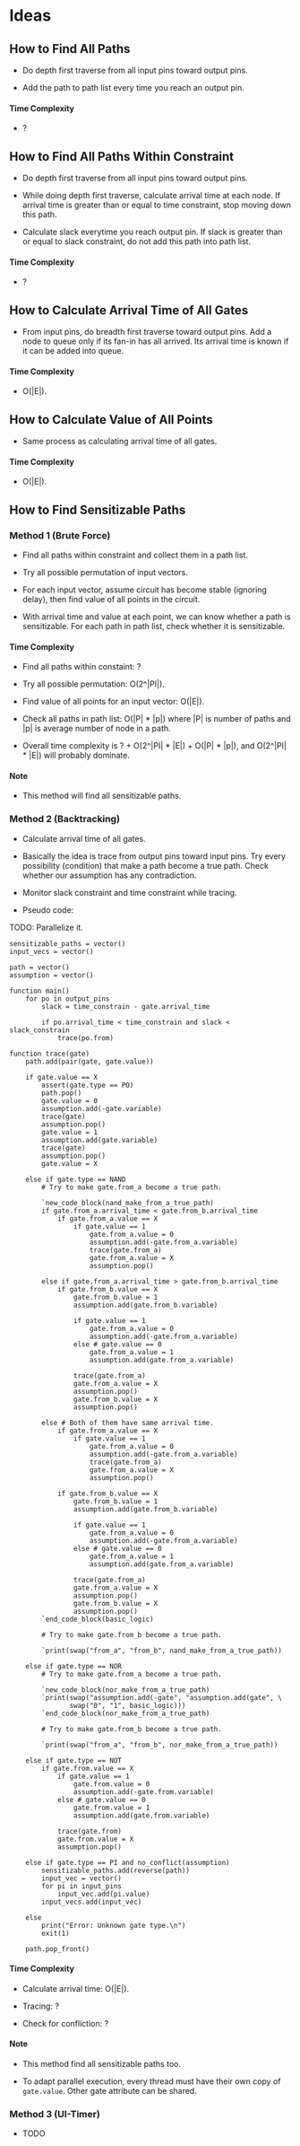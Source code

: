 # Ideas

## How to Find All Paths

- Do depth first traverse from all input pins toward output pins.

- Add the path to path list every time you reach an output pin.

#### Time Complexity

- ?

## How to Find All Paths Within Constraint

- Do depth first traverse from all input pins toward output pins.

- While doing depth first traverse, calculate arrival time at each
  node. If arrival time is greater than or equal to time constraint,
  stop moving down this path.

- Calculate slack everytime you reach output pin. If slack is greater
  than or equal to slack constraint, do not add this path into path
  list.

#### Time Complexity

- ?

## How to Calculate Arrival Time of All Gates

- From input pins, do breadth first traverse toward output pins. Add
  a node to queue only if its fan-in has all arrived. Its arrival time
  is known if it can be added into queue.

#### Time Complexity

- O(|E|).

## How to Calculate Value of All Points

- Same process as calculating arrival time of all gates.

#### Time Complexity

- O(|E|).

## How to Find Sensitizable Paths

### Method 1 (Brute Force)

- Find all paths within constraint and collect them in a path list.

- Try all possible permutation of input vectors.

- For each input vector, assume circuit has become stable (ignoring
  delay), then find value of all points in the circuit.

- With arrival time and value at each point, we can know whether a
  path is sensitizable. For each path in path list, check whether it
  is sensitizable.

#### Time Complexity

- Find all paths within constaint: ?

- Try all possible permutation: O(2^|PI|).

- Find value of all points for an input vector: O(|E|).

- Check all paths in path list: O(|P| * |p|) where |P| is number of
  paths and |p| is average number of node in a path.

- Overall time complexity is ? + O(2^|PI| * |E|) + O(|P| * |p|), and 
  O(2^|PI| * |E|) will probably dominate.

#### Note

- This method will find all sensitizable paths.

### Method 2 (Backtracking)

- Calculate arrival time of all gates.

- Basically the idea is trace from output pins toward input pins. Try
  every possibility (condition) that make a path become a true path.
  Check whether our assumption has any contradiction.

- Monitor slack constraint and time constraint while tracing.

- Pseudo code:

TODO: Parallelize it.

```
sensitizable_paths = vector()
input_vecs = vector()

path = vector()
assumption = vector()

function main()
    for po in output_pins
        slack = time_constrain - gate.arrival_time

        if po.arrival_time < time_constrain and slack < slack_constrain
            trace(po.from)

function trace(gate)
    path.add(pair(gate, gate.value))

    if gate.value == X
        assert(gate.type == PO)
        path.pop()
        gate.value = 0
        assumption.add(-gate.variable)
        trace(gate)
        assumption.pop()
        gate.value = 1
        assumption.add(gate.variable)
        trace(gate)
        assumption.pop()
        gate.value = X

    else if gate.type == NAND
        # Try to make gate.from_a become a true path.

        `new_code_block(nand_make_from_a_true_path)
        if gate.from_a.arrival_time < gate.from_b.arrival_time
            if gate.from_a.value == X
                if gate.value == 1
                    gate.from_a.value = 0
                    assumption.add(-gate.from_a.variable)
                    trace(gate.from_a)
                    gate.from_a.value = X
                    assumption.pop()

        else if gate.from_a.arrival_time > gate.from_b.arrival_time
            if gate.from_b.value == X
                gate.from_b.value = 1
                assumption.add(gate.from_b.variable)

                if gate.value == 1
                    gate.from_a.value = 0
                    assumption.add(-gate.from_a.variable)
                else # gate.value == 0
                    gate.from_a.value = 1
                    assumption.add(gate.from_a.variable)

                trace(gate.from_a)
                gate.from_a.value = X
                assumption.pop()
                gate.from_b.value = X
                assumption.pop()

        else # Both of them have same arrival time.
            if gate.from_a.value == X
                if gate.value == 1
                    gate.from_a.value = 0
                    assumption.add(-gate.from_a.variable)
                    trace(gate.from_a)
                    gate.from_a.value = X
                    assumption.pop()

            if gate.from_b.value == X
                gate.from_b.value = 1
                assumption.add(gate.from_b.variable)

                if gate.value == 1
                    gate.from_a.value = 0
                    assumption.add(-gate.from_a.variable)
                else # gate.value == 0
                    gate.from_a.value = 1
                    assumption.add(gate.from_a.variable)

                trace(gate.from_a)
                gate.from_a.value = X
                assumption.pop()
                gate.from_b.value = X
                assumption.pop()
        `end_code_block(basic_logic)

        # Try to make gate.from_b become a true path.

        `print(swap("from_a", "from_b", nand_make_from_a_true_path))

    else if gate.type == NOR
        # Try to make gate.from_a become a true path.

        `new_code_block(nor_make_from_a_true_path)
        `print(swap("assumption.add(-gate", "assumption.add(gate", \
               swap("0", "1", basic_logic)))
        `end_code_block(nor_make_from_a_true_path)

        # Try to make gate.from_b become a true path.

        `print(swap("from_a", "from_b", nor_make_from_a_true_path))

    else if gate.type == NOT
        if gate.from.value == X
            if gate.value == 1
                gate.from.value = 0
                assumption.add(-gate.from.variable)
            else # gate.value == 0
                gate.from.value = 1
                assumption.add(gate.from.variable)

            trace(gate.from)
            gate.from.value = X
            assumption.pop()

    else if gate.type == PI and no_conflict(assumption)
        sensitizable_paths.add(reverse(path))
        input_vec = vector()
        for pi in input_pins
            input_vec.add(pi.value)
        input_vecs.add(input_vec)
        
    else
        print("Error: Unknown gate type.\n")
        exit(1)

    path.pop_front()
```

#### Time Complexity

- Calculate arrival time: O(|E|).

- Tracing: ?

- Check for confliction: ?

#### Note

- This method find all sensitizable paths too.

- To adapt parallel execution, every thread must have their own copy
  of `gate.value`. Other gate attribute can be shared.

### Method 3 (UI-Timer)

- TODO


